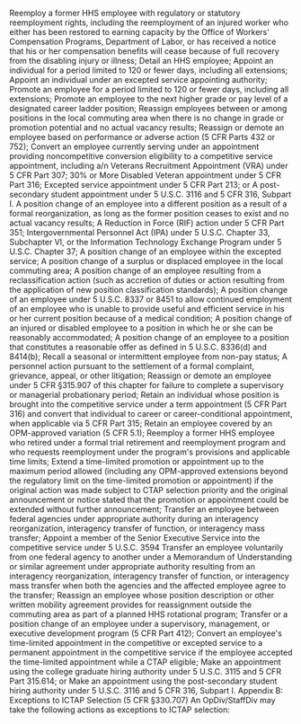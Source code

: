 
Reemploy a former HHS employee with regulatory or statutory reemployment rights, including the reemployment of an injured worker who either has been restored to earning capacity by the Office of Workers' Compensation Programs, Department of Labor, or has received a notice that his or her compensation benefits will cease because of full recovery from the disabling injury or illness;
Detail an HHS employee;
Appoint an individual for a period limited to 120 or fewer days, including all extensions;
Appoint an individual under an excepted service appointing authority;
Promote an employee for a period limited to 120 or fewer days, including all extensions;
Promote an employee to the next higher grade or pay level of a designated career ladder position;
Reassign employees between or among positions in the local commuting area when there is no change in grade or promotion potential and no actual vacancy results;
Reassign or demote an employee based on performance or adverse action (5 CFR Parts 432 or 752);
Convert an employee currently serving under an appointment providing noncompetitive conversion eligibility to a competitive service appointment, including a/n
Veterans Recruitment Appointment (VRA) under 5 CFR Part 307;
30% or More Disabled Veteran appointment under 5 CFR Part 316;
Excepted service appointment under 5 CFR Part 213; or
A post-secondary student appointment under 5 U.S.C. 3116 and 5 CFR 316, Subpart I.
A position change of an employee into a different position as a result of a formal reorganization, as long as the former position ceases to exist and no actual vacancy results;
A Reduction in Force (RIF) action under 5 CFR Part 351;
Intergovernmental Personnel Act (IPA) under 5 U.S.C. Chapter 33, Subchapter VI, or the Information Technology Exchange Program under 5 U.S.C. Chapter 37;
A position change of an employee within the excepted service;
A position change of a surplus or displaced employee in the local commuting area;
A position change of an employee resulting from a reclassification action (such as accretion of duties or action resulting from the application of new position classification standards);
A position change of an employee under 5 U.S.C. 8337 or 8451 to allow continued employment of an employee who is unable to provide useful and efficient service in his or her current position because of a medical condition;
A position change of an injured or disabled employee to a position in which he or she can be reasonably accommodated;
A position change of an employee to a position that constitutes a reasonable offer as defined in 5 U.S.C. 8336(d) and 8414(b);
Recall a seasonal or intermittent employee from non-pay status;
A personnel action pursuant to the settlement of a formal complaint, grievance, appeal, or other litigation;
Reassign or demote an employee under 5 CFR §315.907 of this chapter for failure to complete a supervisory or managerial probationary period;
Retain an individual whose position is brought into the competitive service under a term appointment (5 CFR Part 316) and convert that individual to career or career-conditional appointment, when applicable via 5 CFR Part 315;
Retain an employee covered by an OPM-approved variation (5 CFR 5.1);
Reemploy a former HHS employee who retired under a formal trial retirement and reemployment program and who requests reemployment under the program's provisions and applicable time limits;
Extend a time-limited promotion or appointment up to the maximum period allowed (including any OPM-approved extensions beyond the regulatory limit on the time-limited promotion or appointment) if the original action was made subject to CTAP selection priority and the original announcement or notice stated that the promotion or appointment could be extended without further announcement;
Transfer an employee between federal agencies under appropriate authority during an interagency reorganization, interagency transfer of function, or interagency mass transfer;
Appoint a member of the Senior Executive Service into the competitive service under 5 U.S.C. 3594
Transfer an employee voluntarily from one federal agency to another under a Memorandum of Understanding or similar agreement under appropriate authority resulting from an interagency reorganization, interagency transfer of function, or interagency mass transfer when both the agencies and the affected employee agree to the transfer;
Reassign an employee whose position description or other written mobility agreement provides for reassignment outside the commuting area as part of a planned HHS rotational program;
Transfer or a position change of an employee under a supervisory, management, or executive development program (5 CFR Part 412);
Convert an employee's time-limited appointment in the competitive or excepted service to a permanent appointment in the competitive service if the employee accepted the time-limited appointment while a CTAP eligible;
Make an appointment using the college graduate hiring authority under 5 U.S.C. 3115 and 5 CFR Part 315.614; or
Make an appointment using the post-secondary student hiring authority under 5 U.S.C. 3116 and 5 CFR 316, Subpart I.
Appendix B: Exceptions to ICTAP Selection (5 CFR §330.707)
An OpDiv/StaffDiv may take the following actions as exceptions to ICTAP selection:
